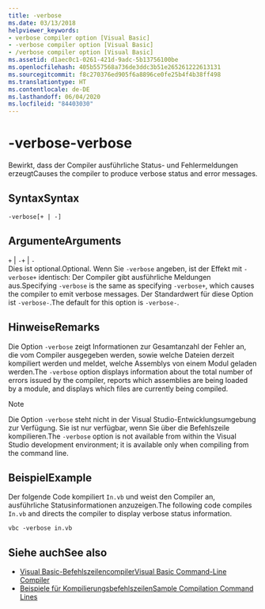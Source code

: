```yaml
---
title: -verbose
ms.date: 03/13/2018
helpviewer_keywords:
- verbose compiler option [Visual Basic]
- -verbose compiler option [Visual Basic]
- /verbose compiler option [Visual Basic]
ms.assetid: d1aec0c1-0261-421d-9adc-5b13756100be
ms.openlocfilehash: 405b557568a736de3ddc3b51e265261222613131
ms.sourcegitcommit: f8c270376ed905f6a8896ce0fe25b4f4b38ff498
ms.translationtype: HT
ms.contentlocale: de-DE
ms.lasthandoff: 06/04/2020
ms.locfileid: "84403030"
---
```

# <a name="-verbose"></a><span data-ttu-id="6e78d-102">-verbose</span><span class="sxs-lookup"><span data-stu-id="6e78d-102">-verbose</span></span>
<span data-ttu-id="6e78d-103">Bewirkt, dass der Compiler ausführliche Status- und Fehlermeldungen erzeugt</span><span class="sxs-lookup"><span data-stu-id="6e78d-103">Causes the compiler to produce verbose status and error messages.</span></span>  
  
## <a name="syntax"></a><span data-ttu-id="6e78d-104">Syntax</span><span class="sxs-lookup"><span data-stu-id="6e78d-104">Syntax</span></span>  
  
```console  
-verbose[+ | -]  
```  
  
## <a name="arguments"></a><span data-ttu-id="6e78d-105">Argumente</span><span class="sxs-lookup"><span data-stu-id="6e78d-105">Arguments</span></span>  
 <span data-ttu-id="6e78d-106">`+` &#124; `-`</span><span class="sxs-lookup"><span data-stu-id="6e78d-106">`+` &#124; `-`</span></span>  
 <span data-ttu-id="6e78d-107">Dies ist optional.</span><span class="sxs-lookup"><span data-stu-id="6e78d-107">Optional.</span></span> <span data-ttu-id="6e78d-108">Wenn Sie `-verbose` angeben, ist der Effekt mit `-verbose+` identisch: Der Compiler gibt ausführliche Meldungen aus.</span><span class="sxs-lookup"><span data-stu-id="6e78d-108">Specifying `-verbose` is the same as specifying `-verbose+`, which causes the compiler to emit verbose messages.</span></span> <span data-ttu-id="6e78d-109">Der Standardwert für diese Option ist `-verbose-`.</span><span class="sxs-lookup"><span data-stu-id="6e78d-109">The default for this option is `-verbose-`.</span></span>  
  
## <a name="remarks"></a><span data-ttu-id="6e78d-110">Hinweise</span><span class="sxs-lookup"><span data-stu-id="6e78d-110">Remarks</span></span>  
 <span data-ttu-id="6e78d-111">Die Option `-verbose` zeigt Informationen zur Gesamtanzahl der Fehler an, die vom Compiler ausgegeben werden, sowie welche Dateien derzeit kompiliert werden und meldet, welche Assemblys von einem Modul geladen werden.</span><span class="sxs-lookup"><span data-stu-id="6e78d-111">The `-verbose` option displays information about the total number of errors issued by the compiler, reports which assemblies are being loaded by a module, and displays which files are currently being compiled.</span></span>  
  
> [!NOTE]
> <span data-ttu-id="6e78d-112">Die Option `-verbose` steht nicht in der Visual Studio-Entwicklungsumgebung zur Verfügung. Sie ist nur verfügbar, wenn Sie über die Befehlszeile kompilieren.</span><span class="sxs-lookup"><span data-stu-id="6e78d-112">The `-verbose` option is not available from within the Visual Studio development environment; it is available only when compiling from the command line.</span></span>  
  
## <a name="example"></a><span data-ttu-id="6e78d-113">Beispiel</span><span class="sxs-lookup"><span data-stu-id="6e78d-113">Example</span></span>  
 <span data-ttu-id="6e78d-114">Der folgende Code kompiliert `In.vb` und weist den Compiler an, ausführliche Statusinformationen anzuzeigen.</span><span class="sxs-lookup"><span data-stu-id="6e78d-114">The following code compiles `In.vb` and directs the compiler to display verbose status information.</span></span>  
  
```console  
vbc -verbose in.vb  
```  
  
## <a name="see-also"></a><span data-ttu-id="6e78d-115">Siehe auch</span><span class="sxs-lookup"><span data-stu-id="6e78d-115">See also</span></span>

- [<span data-ttu-id="6e78d-116">Visual Basic-Befehlszeilencompiler</span><span class="sxs-lookup"><span data-stu-id="6e78d-116">Visual Basic Command-Line Compiler</span></span>](index.md)
- [<span data-ttu-id="6e78d-117">Beispiele für Kompilierungsbefehlszeilen</span><span class="sxs-lookup"><span data-stu-id="6e78d-117">Sample Compilation Command Lines</span></span>](sample-compilation-command-lines.md)

